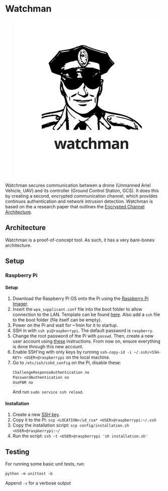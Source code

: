 # Watchman

<pre align="center">
   <img src="img/watchman.png">
</pre>

Watchman secures communication between a drone (Unmanned Ariel Vehicle, UAV) and its controller (Ground Control Station, GCS).
It does this by creating a second, encrypted communication channel, which provides continuos authentication and network intrusion detection.
Watchman is based on the a research paper that outlines the [Encrypted Channel Architecture](https://ieeexplore.ieee.org/document/7926571/).

## Architecture

Watchman is a proof-of-concept tool.
As such, it has a very bare-bones architecture.

<!-- TODO -->

## Setup

### Raspberry Pi

#### Setup

1. Download the Raspberry Pi OS onto the Pi using the [Raspberry Pi Imager](https://www.raspberrypi.org/downloads/).
2. Insert the `wpa_supplicant.conf` file into the boot folder to allow connection to the LAN.
   Template can be found [here](https://www.raspberrypi.org/documentation/configuration/wireless/headless.md).
   Also add a `ssh` file to the boot folder (file itself can be empty).
3. Power on the Pi and wait for ~1min for it to startup.
4. SSH in with `ssh pi@raspberrypi`.
   The default password is `raspberry`.
5. Change the root password of the Pi with `passwd`.
   Then, create a new user account using [these](https://www.raspberrypi.org/documentation/configuration/security.md) instructions.
   From now on, ensure everything is done through this new account.
6. Enable SSH'ing with only keys by running `ssh-copy-id -i ~/.ssh/<SSH-KEY> <USER>@raspberrypi` on the local machine.
7. Go to `/etc/ssh/sshd_config` on the Pi, disable these:
   ```
   ChallengeResponseAuthentication no
   PasswordAuthentication no
   UsePAM no
   ```
   And run `sudo service ssh reload`.

#### Installation

1. Create a new [SSH key](https://help.github.com/en/github/authenticating-to-github/generating-a-new-ssh-key-and-adding-it-to-the-ssh-agent#generating-a-new-ssh-key).
2. Copy it to the Pi: `scp <LOCATION>/id_rsa* <USER>@raspberrypi:~/.ssh`
3. Copy the installation script: `scp config/installation.sh <USER>@raspberrypi:~/`
4. Run the script: `ssh -t <USER>@raspberrypi 'sh installation.sh'`

## Testing

For running some basic unit tests, run:

```
python -m unittest -b
```

Append `-v` for a verbose output

<!-- TODO: License and Contribution -->
